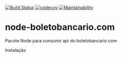 [![Build Status](https://travis-ci.org/brfreitas/node-boletobancario.com.svg?branch=master)](https://travis-ci.org/brfreitas/node-boletobancario.com)
[![codecov](https://codecov.io/gh/brfreitas/node-boletobancario.com/branch/master/graph/badge.svg)](https://codecov.io/gh/brfreitas/node-boletobancario.com)
[![Maintainability](https://api.codeclimate.com/v1/badges/57e9226aafd1cbaf2ae2/maintainability)](https://codeclimate.com/github/brfreitas/node-boletobancario.com/maintainability)
# node-boletobancario.com
Pacote Node para consumir api do boletobancario.com

Instalação
